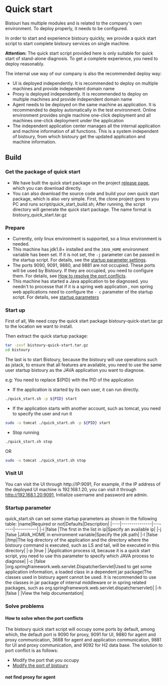 # Quick start
Bistouri has multiple modules and is related to the company's own environment. To deploy properly, it needs to be configured.

In order to start and experience bistoury quickly, we provide a  quick start script to start  complete bistoury services on single machine.

**Attention:** The quick start script provided here is only suitable for quick start of stand-alone diagnosis. To get a complete experience, you need to deploy reasonably.

The internal use way of our company is also the recommended deploy way:
- UI is deployed independently. It is recommended to deploy on multiple machines and provide independent domain name
- Proxy is deployed independently. It is recommended to deploy on multiple machines and provide independent domain name
- Agent needs to be deployed on the same machine as application. It is recommended to deploy automatically in the test environment. Online environment provides single machine one-click deployment and all machines one-click deployment under the application
- The independent application center manages all the internal application and machine information of all functions. This is a system independent of bistoury, from which bistoury get the updated application and machine information.

## Build

### Get the package of quick start
- We have built the quick start package on the project [release page](https://github.com/qunarcorp/bistoury/releases), which you can download directly.
- You can also download the source code and build your own quick start package, which is also very simple. First, the clone project goes to you PC and runs script/quick_start_build.sh; After running, the script directory will generate the quick start package. The name format is bistoury_quick_start.tar.gz
### Prepare
- Currently, only linux environment is supported, so a linux environment is needed.
- This machine has jdk1.8+ installed and the `JAVA_HOME` environment variable has been set. If it is not set, the `-j` parameter can be passed in the startup script. For details, see the [startup parameter settings](#startup-parameter).
- The ports 9090, 9091, 9880, and 9881 are not occupied. These ports will be used by Bistoury. If they are occupied, you need to configure them. For details, see [How to resolve the port conflicts](How-to-resolve-the-port-conflicts).
- This machine has started a Java application to be diagnosed. you needn't to processe that if it is a spring web application , non spring web applications need to configure the `- c` parameter of the startup script. For details, see [startup parameters](#startup-parameter)

### Start up

First of all, We need copy the quick start package bistoury-quick-start.tar.gz to the location we want to install.

Then extract the  quick startup package:
```bash
tar -zxvf bistoury-quick-start.tar.gz
cd bistoury
```
The last is to start Bistoury, because the bistoury will use operations such as jstack, to ensure that all features are available, you need to use the same user startup bistoury as the JAVA application you want to diagnose.

e.g: You need to replace ${PID} with the PID of the application
- If the application is started by its own user, it can run directly.
```bash
./quick_start.sh -p ${PID} start
```
- If the application starts with another account, such as tomcat, you need to specify the user and run it
```bash
sudo -u tomcat ./quick_start.sh -p ${PID} start
```
- Stop running
```bash
./quick_start.sh stop
```
OR
```bash
sudo -u tomcat ./quick_start.sh stop
```

### Visit UI
You can visit the UI through http://IP:9091, For example, if the IP address of the deployed UI machine is 192.168.1.20, you can visit it through http://192.168.1.20:9091, Initialize username and password are admin.

### Startup parameter
quick_start.sh can set some startup parameters as shown in the following table:
|name|Required or not|Defaults|Description|
|----|---------------|--------|-----------|
|-i  |false          |The first in the list in ip|Specify an available ip|
|-j  |false          |JAVA_HOME in environment variable|Specify the jdk path|
|-l  |false          |/tmp|The log directory of the application and the directory where the bistoury command is executed, such as LS and tail, will be executed in this directory|
|-p  |true           | |Application process id, because it is a quick start script, you need to use this parameter to specify which JAVA process to diagnose|
|-c  |false          |org.springframework.web.servlet.DispatcherServlet|Used to get some application information, a loaded class in a dependent jar package(The classes used in bistoury agent cannot be used. It is recommended to use the classes in jar package of internal middleware or in spring related packages, such as org.springframework.web.servlet.dispatcherservlet)|
|-h  |false          | |View the help documentation|

### Solve problems
#### How to solve when the port conflicts
The bistoury quick start script will occupy some ports by default, among which, the default port is 9090 for proxy, 9091 for UI, 9880 for agent and proxy communication, 3668 for agent and application communication, 9881 for UI and proxy communication, and 9092 for H2 data base. The solution to port conflict is as follows:
- Modify the port that you occupy
- [Modify the port of bistoury](https://github.com/qunarcorp/bistoury/blob/master/docs/cn/FAQ.md#%E7%AB%AF%E5%8F%A3%E9%97%AE%E9%A2%98)

#### not find proxy for agent

